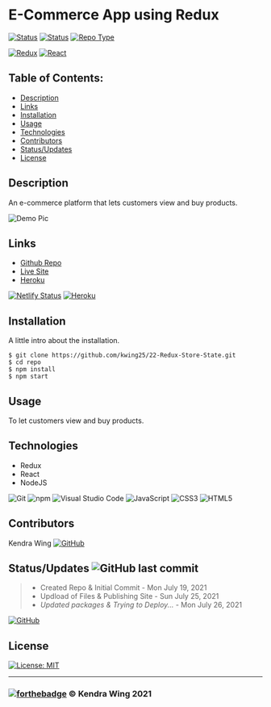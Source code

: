 # E-Commerce App using Redux 

[![Status](https://img.shields.io/badge/Status-In_Progress-80DEEA?style=for-the-badge&link=https://github.com/kwing25/22-Redux-Store-State)](https://github.com/kwing25/22-Redux-Store-State)
[![Status](https://img.shields.io/badge/Status-Under_Construction-F2D7D5?style=for-the-badge&link=https://github.com/kwing25/22-Redux-Store-State)](https://github.com/kwing25/22-Redux-Store-State)
[![Repo Type](https://img.shields.io/badge/Repo_Type-Public-fff200?style=for-the-badge&link=https://github.com/kwing25/22-Redux-Store-State)](https://github.com/kwing25/22-Redux-Store-State)

[![Redux](https://img.shields.io/badge/Redux-Technology_Used-000000?labelColor=d1d1d1&style=for-the-badge&logo=Redux&link=https://redux.js.org/)](https://redux.js.org/)
[![React](https://img.shields.io/badge/React-Technology_Used-000000?labelColor=d1d1d1&style=for-the-badge&logo=React&link=https://reactjs.org/)](https://reactjs.org/)

## Table of Contents:

  - [Description](#description)
  - [Links](#links)
  - [Installation](#installation)
  - [Usage](#usage)
  - [Technologies](#technologies)
  - [Contributors](#contributors)
  - [Status/Updates](#statusupdates)
  - [License](#license)
## Description
An e-commerce platform that lets customers view and buy products. 

![Demo Pic](https://raw.githubusercontent.com/kwing25/22-Redux-Store-State/main/reduxstoredemopic.jpg)


## Links 

- [Github Repo](https://github.com/kwing25/22-Redux-Store-State)
- [Live Site](https://reverent-curran-01e357.netlify.app/) 
- [Heroku](https://serene-caverns-11492.herokuapp.com/)

[![Netlify Status](https://api.netlify.com/api/v1/badges/b72583d1-6559-467b-b7a2-3c38677690dc/deploy-status)](https://app.netlify.com/sites/reverent-curran-01e357/deploys)
[![Heroku](https://img.shields.io/badge/Heroku-Build_Fail-ffbfbf?labelColor=000000&style=flat&logo=Heroku&link=https://serene-caverns-11492.herokuapp.com/)](https://serene-caverns-11492.herokuapp.com/)



## Installation
A little intro about the installation.

```
$ git clone https://github.com/kwing25/22-Redux-Store-State.git
$ cd repo 
$ npm install
$ npm start
```
## Usage

To let customers view and buy products.
## Technologies

- Redux 
- React
- NodeJS


![Git](https://img.shields.io/badge/Git-000000?style=flat&logo=Git) ![npm](https://img.shields.io/badge/npm-000000?style=flat&logo=npm) ![Visual Studio Code](https://img.shields.io/badge/Visual_Studio_Code-000000?style=flat&logo=Visual-Studio-Code) ![JavaScript](https://img.shields.io/badge/JavaScript-000000?style=flat&logo=JavaScript) ![CSS3](https://img.shields.io/badge/CSS3-000000?style=flat&logo=CSS3) ![HTML5](https://img.shields.io/badge/HTML5-000000?style=flat&logo=HTML5)


## Contributors

Kendra Wing
[![GitHub](https://img.shields.io/badge/GitHub-kwing25-green?style=social&logo=GitHub&link=https://github.com/kwing25)](https://github.com/kwing25)

## Status/Updates ![GitHub last commit](https://img.shields.io/github/last-commit/kwing25/22-Redux-Store-State)

> - Created Repo & Initial Commit - Mon July 19, 2021
> - Updload of Files & Publishing Site - Sun July 25, 2021
> - _Updated packages & Trying to Deploy..._ - Mon July 26, 2021

[![GitHub](https://img.shields.io/badge/GitHub-Repo_Up-249b09?labelColor=000000&style=for-the-badge&logo=GitHub&link=https://github.com/kwing25/22-Redux-Store-State)](https://github.com/kwing25/22-Redux-Store-State)
## License

[![License: MIT](https://img.shields.io/badge/License-MIT-yellow.svg)](https://opensource.org/licenses/MIT)

---
### [![forthebadge](https://forthebadge.com/images/badges/built-with-love.svg)](https://forthebadge.com) &copy; Kendra Wing 2021